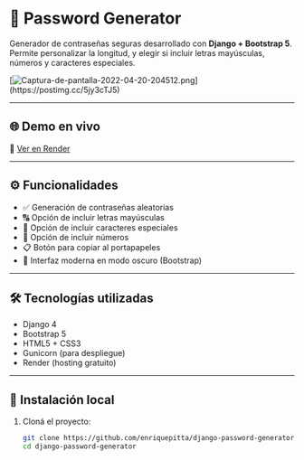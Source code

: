 # 🔐 Password Generator

Generador de contraseñas seguras desarrollado con **Django + Bootstrap 5**.  
Permite personalizar la longitud, y elegir si incluir letras mayúsculas, números y caracteres especiales.

[![Captura-de-pantalla-2022-04-20-204512.png]([https://i.postimg.cc/Xvx4y8St/Captura-de-pantalla-2022-04-20-204512.png](https://i.postimg.cc/fWjgdQgP/Captura-de-pantalla-2025-04-13-a-la-s-5-08-42-p-m.png))](https://postimg.cc/5jy3cTJ5)

---

## 🌐 Demo en vivo

🔗 [Ver en Render](https://django-password-generator-331q.onrender.com)

---

## ⚙️ Funcionalidades

- ✅ Generación de contraseñas aleatorias
- 🔠 Opción de incluir letras mayúsculas
- 🔣 Opción de incluir caracteres especiales
- 🔢 Opción de incluir números
- 📋 Botón para copiar al portapapeles
- 🌙 Interfaz moderna en modo oscuro (Bootstrap)

---

## 🛠️ Tecnologías utilizadas

- Django 4
- Bootstrap 5
- HTML5 + CSS3
- Gunicorn (para despliegue)
- Render (hosting gratuito)

---

## 🚀 Instalación local

1. Cloná el proyecto:
   ```bash
   git clone https://github.com/enriquepitta/django-password-generator.git
   cd django-password-generator
